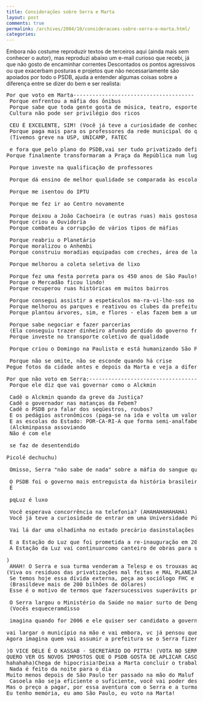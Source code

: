 ```yaml
---
title: Considerações sobre Serra e Marta
layout: post
comments: true
permalink: /archives/2004/10/consideracoes-sobre-serra-e-marta.html/
categories:
---
```

Embora não costume reproduzir textos de terceiros aqui (ainda mais sem conhecer o autor), mas reproduzi abaixo um e-mail curioso que recebi, já que não gosto de encaminhar correntes
Descontados os pontos agressivos ou que exacerbam posturas e projetos que não necessariamente são apoiados por todo o PSDB, ajuda a entender algumas coisas sobre a diferença entre se dizer do bem e ser realista:

<pre>Por que voto em Marta--------------------------------------
 Porque enfrentou a máfia dos ônibus
 Porque sabe que toda gente gosta de música, teatro, esporte
 Cultura não pode ser privilégio dos ricos

 CEU É EXCELENTE, SIM! (Você já teve a curiosidade de conhecer um? Vc já foi?)
 Porque paga mais para os professores da rede municipal do que o Alckmin para osdo Estado
 (Tivemos greve na USP, UNICAMP, FATEC

 e fora que pelo plano do PSDB,vai ser tudo privatizado definitivamente conforme modelos americanos)
Porque finalmente transformaram a Praça da República num lugardecente para feiras de artesanato (SÓ ARTESANATO) aos domingos

 Porque investe na qualificação de professores

 Porque dá ensino de melhor qualidade se comparada às escolas do Estado (doPSDB) que formam analfabetos e os escondem em falsas estatísticas

 Porque me isentou do IPTU

 Porque me fez ir ao Centro novamente

 Porque deixou a João Cachoeira (e outras ruas) mais gostosa de andar
 Porque criou a Ouvidoria
 Porque combateu a corrupção de vários tipos de máfias

 Porque reabriu o Planetário
 Porque moralizou o Anhembi
 Porque construiu moradias equipadas com creches, área de lazer, posto desaúde

 Porque melhorou a coleta seletiva de lixo

 Porque fez uma festa porreta para os 450 anos de São Paulo!
 Porque o Mercadão ficou lindo!
 Porque recuperou ruas históricas em muitos bairros

 Porque consegui assistir a espetáculos ma-ra-vi-lho-sos no Teatro ArthurAzevedo, Paulo Eiró e Martins Pena (Sim, eles existem!)
 Porque melhorou os parques e reativou os clubes da prefeitura (As piscinasestavam desativadas há oito anos!)
 Porque plantou árvores, sim, e flores - elas fazem bem a uma cidade como anossa! Gosto de ver as avenidas mais bem cuidadas

 Porque sabe negociar e fazer parcerias
 (Ela conseguiu trazer dinheiro afundo perdido do governo francês para investimentos em SP, quando não podiamais conseguir empréstimos devido a funesta administração do Pitta devido alei de responsabilidade fiscal)
 Porque investe no transporte coletivo de qualidade

 Porque criou o Domingo na Paulista e está humanizando São Paulo abrindooutras ruas para passeio e atividades

 Porque não se omite, não se esconde quando há crise
Pegue fotos da cidade antes e depois da Marta e veja a diferença!

Por que não voto em Serra:--------------------------------------
 Porque ele diz que vai governar como o Alckmin

 Cadê o Alckmin quando da greve da Justiça?
 Cadê o governador nas matanças da Febem?
 Cadê o PSDB pra falar dos seqüestros, roubos?
 E os pedágios astronômicos (paga-se na ida e volta um valor absurdo)?
 E as escolas do Estado: POR-CA-RI-A que forma semi-analfabetos
 (Alckminpassa assoviando
 Não é com ele

 se faz de desentendido

Picolé dechuchu)

 Omisso, Serra "não sabe de nada" sobre a máfia do sangue que atuava quandoera Ministro da Saúde

 O PSDB foi o governo mais entreguista da história brasileira: Se sua contade Luz é cara, agradeça à privatização promovida por FHC e SERRA
 É

 pqLuz é luxo

 Você esperava concorrência na telefonia? (AHAHAHAHAHAHA)
 Você já teve a curiosidade de entrar em uma Universidade Pública? Como épública, você paga os impostos que a sustenta e tem todo o direito de entrarem suas dependências

 Vai lá dar uma olhadinha no estado precário dasinstalações

 E a Estação do Luz que foi prometida a re-inauguração em 2001 (antes dare-eleição do Alckmin) e até agora não foi
 A Estação da Luz vai continuarcomo canteiro de obras para ser usada como moeda política de propaganda atéquando?(ahaha, tiraram os tapumes agora (setembro/outubro) devia ter eleições todosos anos

)
 AHAH! O Serra e sua turma venderam a Telesp e os trouxas aqui pagam aexorbitante conta da Telefônica
(Viva os resíduos das privatizações mal feitas e MAL PLANEJADAS)
 Se temos hoje essa dívida externa, peça ao sociólogo FHC e sua turminhapara  explicarem o que fizeram com o dinheiro das privatizações
 (Brasildeve mais de 200 bilhões de dólares)
 Esse é o motivo de termos que fazersucessivos superávits primários para pagar essa dívida e não permitir que oBrasil fique relegado a um plano isolado ao restante do mundo

 O Serra largou o Ministério da Saúde no maior surto de Dengue no Rio deJaneiro para concorrer a Presidência da República em 2002
 (Vocês esqueceramdisso

 imagina quando for 2006 e ele quiser ser candidato a governador

vai largar o município na mão e vai embora, vc já pensou quem poderá ser osubstituto do Alckmin para o governo? Só tem o Serra, o resto não conseguenem passar para o segundo turno
Agora imagina quem vai assumir a prefeitura se o Serra fizer o que semprefez

)O VICE DELE É O KASSAB - SECRETÁRIO DO PITTA! (VOTA NO SERRA SEU BURRO, SÓPQ VOCÊ FICOU PRESO NO ENGARRAFAMENTO DAS OBRAS DO CORREDOR DE ÔNIBUS
QUERO VER OS NOVOS IMPOSTOS QUE O PSDB GOSTA DE APLICAR CASO ELEITOS
hahahaha)Chega de hipocrisia!Deixa a Marta concluir o trabalho dela
 Nada é feito da noite para o dia
Muito menos depois de São Paulo ter passado na mão do Maluf e do Pitta
 Casoela não seja eficiente o suficiente, você vai poder descontar no Lula em2006
Mas o preço a pagar, por essa aventura com o Serra e a turma do PSDB queestão ferrando o Estado, vai ser bem maior
Eu tenho memória, eu amo São Paulo, eu voto na Marta!</pre>